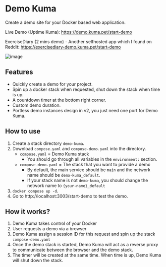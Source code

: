 # Demo Kuma

Create a demo site for your Docker based web application.

Live Demo (Uptime Kuma):
https://demo.kuma.pet/start-demo

ExerciseDiary (2 mins demo) - Another selfhosted app which I found on Reddit:
https://exercisediary-demo.kuma.pet/start-demo

![image](https://github.com/louislam/demo-kuma/assets/1336778/f15b5e46-5c98-419e-98e4-a2d52b91780c)


## Features

- Quickly create a demo for your project.
- Spin up a docker stack when requested, shut down the stack when time is up.
- A countdown timer at the bottom right corner.
- Custom demo duration.
- Portless demo instances design in v2, you just need one port for Demo Kuma.

## How to use

1. Create a stack directory `demo-kuma`.
1. Download `compose.yaml` and `compose-demo.yaml` into the directory.
   - `compose.yaml` = Demo Kuma stack
     - You should go through all variables in the `environment:` section.
   - `compose-demo.yaml` = The stack that you want to provide a demo
     - By default, the main service should be `main` and the network name should be `demo-kuma_default`.
     - If your stack name is not `demo-kuma`, you should change the network name to `{your-name}_default` 
1. `docker compose up -d`.
1. Go to http://localhost:3003/start-demo to test the demo.

## How it works?

1. Demo Kuma takes control of your Docker
1. User requests a demo via a browser
1. Demo Kuma assign a session ID for this request and spin up the stack `compose-demo.yaml`
1. Once the demo stack is started, Demo Kuma will act as a reverse proxy to communicate between the browser and the demo stack.
1. The timer will be created at the same time. When time is up, Demo Kuma will shut down the stack.
